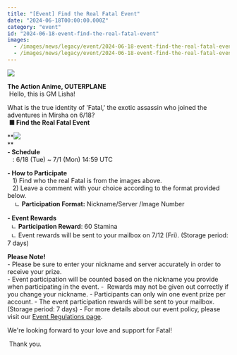 ```yaml
---
title: "[Event] Find the Real Fatal Event"
date: "2024-06-18T00:00:00.000Z"
category: "event"
id: "2024-06-18-event-find-the-real-fatal-event"
images:
  - /images/news/legacy/event/2024-06-18-event-find-the-real-fatal-event/d390a2fb2b9443fbb41d8fa5c6f5f540.webp
  - /images/news/legacy/event/2024-06-18-event-find-the-real-fatal-event/e7ead5c7d7c344b7a3253766e4d5f086.webp
---
```


![](/images/news/legacy/event/2024-06-18-event-find-the-real-fatal-event/d390a2fb2b9443fbb41d8fa5c6f5f540.webp)  

**The Action Anime, OUTERPLANE**  
 Hello, this is GM Lisha!

  
What is the true identity of 'Fatal,' the exotic assassin who joined the adventures in Mirsha on 6/18?  
 **■ Find the Real Fatal Event**  

**![](/images/news/legacy/event/2024-06-18-event-find-the-real-fatal-event/e7ead5c7d7c344b7a3253766e4d5f086.webp)  
**  
**\- Schedule**  
   : 6/18 (Tue) ~ 7/1 (Mon) 14:59 UTC  
  
**\- How to Participate**  
   1) Find who the real Fatal is from the images above.  
   2) Leave a comment with your choice according to the format provided below.  
    ㄴ **Participation Format:** Nickname/Server /Image Number  
  
**\- Event Rewards**  
  ㄴ **Participation Reward**: 60 Stamina  
  ㄴ Event rewards will be sent to your mailbox on 7/12 (Fri). (Storage period: 7 days)

  
**Please Note!**  
\- Please be sure to enter your nickname and server accurately in order to receive your prize.  
\- Event participation will be counted based on the nickname you provide when participating in the event. -  Rewards may not be given out correctly if you change your nickname. - Participants can only win one event prize per account. - The event participation rewards will be sent to your mailbox. (Storage period: 7 days) - For more details about our event policy, please visit our [Event Regulations page](https://common.game.onstove.com/terms/index?gameType=MOBILE&termsType=8&langCode=en).

We're looking forward to your love and support for Fatal!  
  
 Thank you.
